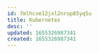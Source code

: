```yaml
---
id: 7mlhcve12jxl2nrup85yq5u
title: Kubernetes
desc: ''
updated: 1655326987341
created: 1655326987341
---
```


